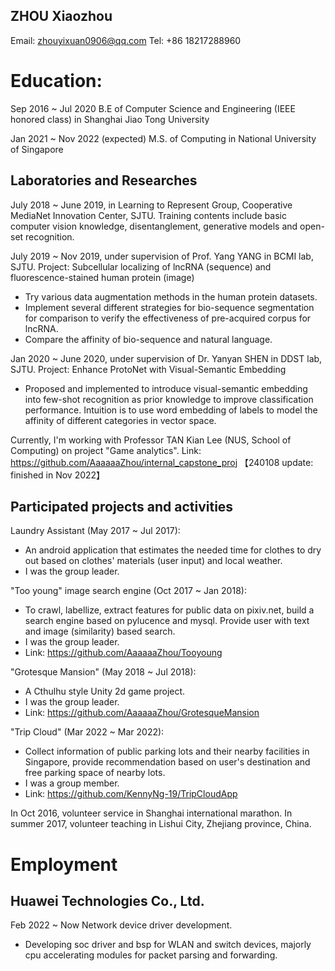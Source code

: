 ## ZHOU Xiaozhou
Email: zhouyixuan0906@qq.com
Tel: +86 18217288960

# Education:
Sep 2016 ~ Jul 2020
B.E of Computer Science and Engineering (IEEE honored class) in Shanghai Jiao Tong University

Jan 2021 ~ Nov 2022 (expected)
M.S. of Computing in National University of Singapore

## Laboratories and Researches
July 2018 ~ June 2019, in Learning to Represent Group, Cooperative MediaNet Innovation Center, SJTU.
Training contents include basic computer vision knowledge, disentanglement, generative models and open-set recognition.

July 2019 ~ Nov 2019, under supervision of Prof. Yang YANG in BCMI lab, SJTU.
Project: Subcellular localizing of lncRNA (sequence) and fluorescence-stained human protein (image)
* Try various data augmentation methods in the human protein datasets.
* Implement several different strategies for bio-sequence segmentation for comparison to verify the effectiveness of pre-acquired corpus for lncRNA.
* Compare the affinity of bio-sequence and natural language.

Jan 2020 ~ June 2020, under supervision of Dr. Yanyan SHEN in DDST lab, SJTU.
Project: Enhance ProtoNet with Visual-Semantic Embedding
* Proposed and implemented to introduce visual-semantic embedding into few-shot recognition as prior knowledge to improve classification performance. Intuition is to use word embedding of labels to model the affinity of different categories in vector space.

Currently, I'm working with Professor TAN Kian Lee (NUS, School of Computing) on project "Game analytics".
Link: https://github.com/AaaaaaZhou/internal_capstone_proj
【240108 update: finished in Nov 2022】

## Participated projects and activities
Laundry Assistant (May 2017 ~ Jul 2017): 
- An android application that estimates the needed time for clothes to dry out based on clothes' materials (user input) and local weather.
- I was the group leader.

"Too young" image search engine (Oct 2017 ~ Jan 2018): 
- To crawl, labellize, extract features for public data on pixiv.net, build a search engine based on pylucence and mysql. Provide user with text and image (similarity) based search.
- I was the group leader.
- Link: https://github.com/AaaaaaZhou/Tooyoung

"Grotesque Mansion" (May 2018 ~ Jul 2018): 
- A Cthulhu style Unity 2d game project.
- I was the group leader.
- Link: https://github.com/AaaaaaZhou/GrotesqueMansion

"Trip Cloud" (Mar 2022 ~ Mar 2022):
- Collect information of public parking lots and their nearby facilities in Singapore, provide recommendation based on user's destination and free parking space of nearby lots.
- I was a group member.
- Link: https://github.com/KennyNg-19/TripCloudApp

In Oct 2016, volunteer service in Shanghai international marathon.
In summer 2017, volunteer teaching in Lishui City, Zhejiang province, China.

# Employment
## Huawei Technologies Co., Ltd.
Feb 2022 ~ Now
Network device driver development.
- Developing soc driver and bsp for WLAN and switch devices, majorly cpu accelerating modules for packet parsing and forwarding.
